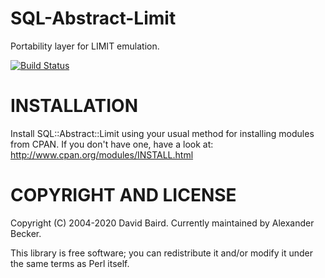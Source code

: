 # SQL-Abstract-Limit

Portability layer for LIMIT emulation.

[![Build Status](https://travis-ci.org/asb-capfan/SQL-Abstract-Limit.svg?branch=master)](https://travis-ci.org/asb-capfan/SQL-Abstract-Limit)


# INSTALLATION

Install SQL::Abstract::Limit using your usual method for installing modules from CPAN. If you don't have one, have a look at: http://www.cpan.org/modules/INSTALL.html


# COPYRIGHT AND LICENSE

Copyright (C) 2004-2020 David Baird.
Currently maintained by Alexander Becker.

This library is free software; you can redistribute it and/or modify it under the same terms as Perl itself.
